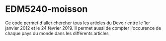 # EDM5240-moisson
Ce code permet d'aller chercher tous les articles du Devoir entre le 1er janvier 2012 et le 24 février 2019.
Il permet aussi de compter l'occurence de chaque pays du monde dans les différents articles
